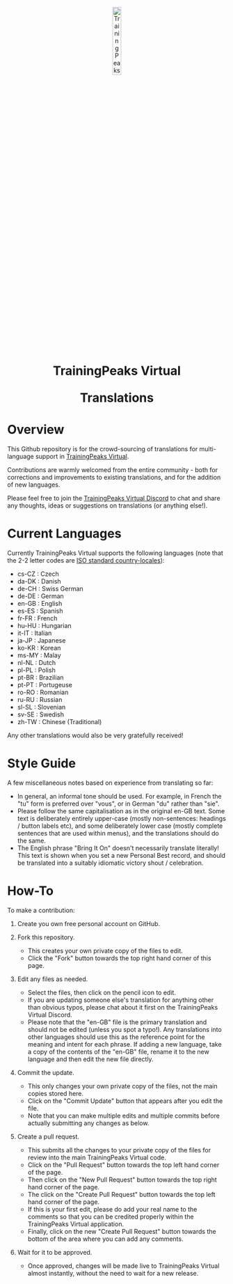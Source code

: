 <p align="center">
  <img src="https://cdn.indievelo.com/Icon_512.png" width=20% alt="TrainingPeaks Virtual Logo">
</p>
<h1 align="center">TrainingPeaks Virtual<p>Translations</h1>

# Overview
This Github repository is for the crowd-sourcing of translations for multi-language support in [TrainingPeaks Virtual](https://trainingpeaks.com/virtual).

Contributions are warmly welcomed from the entire community - both for corrections and improvements to existing translations, and for the addition of new languages.

Please feel free to join the [TrainingPeaks Virtual Discord](https://discord.gg/nY5u74u7Ak) to chat and share any thoughts, ideas or suggestions on translations (or anything else!). 

# Current Languages
Currently TrainingPeaks Virtual supports the following languages (note that the 2-2 letter codes are [ISO standard country-locales](https://simplelocalize.io/data/locales/)):
* cs-CZ : Czech
* da-DK : Danish
* de-CH : Swiss German
* de-DE : German
* en-GB : English
* es-ES : Spanish
* fr-FR : French
* hu-HU : Hungarian
* it-IT : Italian
* ja-JP : Japanese
* ko-KR : Korean
* ms-MY : Malay
* nl-NL : Dutch
* pl-PL : Polish
* pt-BR : Brazilian
* pt-PT : Portugeuse
* ro-RO : Romanian
* ru-RU : Russian
* sl-SL : Slovenian
* sv-SE : Swedish
* zh-TW : Chinese (Traditional)

Any other translations would also be very gratefully received!

# Style Guide
A few miscellaneous notes based on experience from translating so far:
* In general, an informal tone should be used.  For example, in French the "tu" form is preferred over "vous", or in German "du" rather than "sie".
* Please follow the same capitalisation as in the original en-GB text.  Some text is deliberately entirely upper-case (mostly non-sentences: headings / button labels etc), and some deliberately lower case (mostly complete sentences that are used within menus), and the translations should do the same.
* The English phrase "Bring It On" doesn't necessarily translate literally!  This text is shown when you set a new Personal Best record, and should be translated into a suitably idiomatic victory shout / celebration.

# How-To
To make a contribution:

1. Create you own free personal account on GitHub.
   
2. Fork this repository.
   * This creates your own private copy of the files to edit.
   * Click the "Fork" button towards the top right hand corner of this page.

4. Edit any files as needed.
   * Select the files, then click on the pencil icon to edit.
   * If you are updating someone else's translation for anything other than obvious typos, please chat about it first on the TrainingPeaks Virtual Discord.
   * Please note that the "en-GB" file is the primary translation and should not be edited (unless you spot a typo!).  Any translations into other languages should use this as the reference point for the meaning and intent for each phrase.  If adding a new language, take a copy of the contents of the "en-GB" file, rename it to the new language and then edit the new file directly.

5. Commit the update.
   * This only changes your own private copy of the files, not the main copies stored here.
   * Click on the "Commit Update" button that appears after you edit the file.
   * Note that you can make multiple edits and multiple commits before actually submitting any changes as below.
     
6. Create a pull request.
   * This submits all the changes to your private copy of the files for review into the main TrainingPeaks Virtual code.
   * Click on the "Pull Request" button towards the top left hand corner of the page.
   * Then click on the "New Pull Request" button towards the top right hand corner of the page.
   * The click on the "Create Pull Request" button towards the top left hand corner of the page.
   * If this is your first edit, please do add your real name to the comments so that you can be credited properly within the TrainingPeaks Virtual application.
   * Finally, click on the new "Create Pull Request" button towards the bottom of the area where you can add any comments.
     
8. Wait for it to be approved.
   * Once approved, changes will be made live to TrainingPeaks Virtual almost instantly, without the need to wait for a new release.
